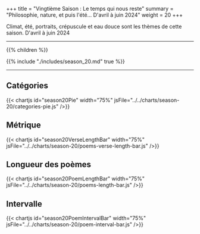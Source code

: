 +++
title = "Vingtième Saison : Le temps qui nous reste"
summary = "Philosophie, nature, et puis l'été... D'avril à juin 2024"
weight = 20
+++

Climat, été, portraits, crépuscule et eau douce sont les thèmes de cette saison. D'avril à juin 2024

---
{{% children  %}}

{{% include "./includes/season_20.md" true %}}

---
## Catégories
{{< chartjs id="season20Pie" width="75%" jsFile="../../charts/season-20/categories-pie.js" />}}
## Métrique
{{< chartjs id="season20VerseLengthBar" width="75%" jsFile="../../charts/season-20/poems-verse-length-bar.js" />}}
## Longueur des poèmes
{{< chartjs id="season20PoemLengthBar" width="75%" jsFile="../../charts/season-20/poems-length-bar.js" />}}
## Intervalle
{{< chartjs id="season20PoemIntervalBar" width="75%" jsFile="../../charts/season-20/poem-interval-bar.js" />}}
